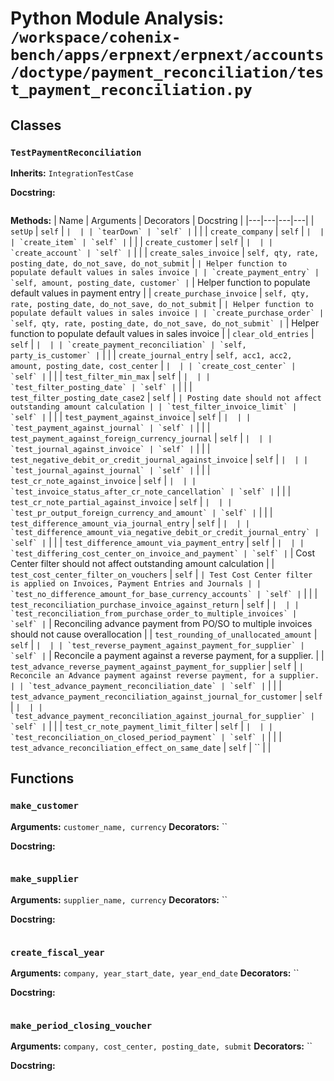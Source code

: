 # Python Module Analysis: `/workspace/cohenix-bench/apps/erpnext/erpnext/accounts/doctype/payment_reconciliation/test_payment_reconciliation.py`

## Classes

### `TestPaymentReconciliation`
**Inherits:** `IntegrationTestCase`


**Docstring:**
```

```

**Methods:**
| Name | Arguments | Decorators | Docstring |
|---|---|---|---|
| `setUp` | `self` | `` |  |
| `tearDown` | `self` | `` |  |
| `create_company` | `self` | `` |  |
| `create_item` | `self` | `` |  |
| `create_customer` | `self` | `` |  |
| `create_account` | `self` | `` |  |
| `create_sales_invoice` | `self, qty, rate, posting_date, do_not_save, do_not_submit` | `` | Helper function to populate default values in sales invoice |
| `create_payment_entry` | `self, amount, posting_date, customer` | `` | Helper function to populate default values in payment entry |
| `create_purchase_invoice` | `self, qty, rate, posting_date, do_not_save, do_not_submit` | `` | Helper function to populate default values in sales invoice |
| `create_purchase_order` | `self, qty, rate, posting_date, do_not_save, do_not_submit` | `` | Helper function to populate default values in sales invoice |
| `clear_old_entries` | `self` | `` |  |
| `create_payment_reconciliation` | `self, party_is_customer` | `` |  |
| `create_journal_entry` | `self, acc1, acc2, amount, posting_date, cost_center` | `` |  |
| `create_cost_center` | `self` | `` |  |
| `test_filter_min_max` | `self` | `` |  |
| `test_filter_posting_date` | `self` | `` |  |
| `test_filter_posting_date_case2` | `self` | `` | Posting date should not affect outstanding amount calculation |
| `test_filter_invoice_limit` | `self` | `` |  |
| `test_payment_against_invoice` | `self` | `` |  |
| `test_payment_against_journal` | `self` | `` |  |
| `test_payment_against_foreign_currency_journal` | `self` | `` |  |
| `test_journal_against_invoice` | `self` | `` |  |
| `test_negative_debit_or_credit_journal_against_invoice` | `self` | `` |  |
| `test_journal_against_journal` | `self` | `` |  |
| `test_cr_note_against_invoice` | `self` | `` |  |
| `test_invoice_status_after_cr_note_cancellation` | `self` | `` |  |
| `test_cr_note_partial_against_invoice` | `self` | `` |  |
| `test_pr_output_foreign_currency_and_amount` | `self` | `` |  |
| `test_difference_amount_via_journal_entry` | `self` | `` |  |
| `test_difference_amount_via_negative_debit_or_credit_journal_entry` | `self` | `` |  |
| `test_difference_amount_via_payment_entry` | `self` | `` |  |
| `test_differing_cost_center_on_invoice_and_payment` | `self` | `` | Cost Center filter should not affect outstanding amount calculation |
| `test_cost_center_filter_on_vouchers` | `self` | `` | Test Cost Center filter is applied on Invoices, Payment Entries and Journals |
| `test_no_difference_amount_for_base_currency_accounts` | `self` | `` |  |
| `test_reconciliation_purchase_invoice_against_return` | `self` | `` |  |
| `test_reconciliation_from_purchase_order_to_multiple_invoices` | `self` | `` | Reconciling advance payment from PO/SO to multiple invoices should not cause overallocation |
| `test_rounding_of_unallocated_amount` | `self` | `` |  |
| `test_reverse_payment_against_payment_for_supplier` | `self` | `` | Reconcile a payment against a reverse payment, for a supplier. |
| `test_advance_reverse_payment_against_payment_for_supplier` | `self` | `` | Reconcile an Advance payment against reverse payment, for a supplier. |
| `test_advance_payment_reconciliation_date` | `self` | `` |  |
| `test_advance_payment_reconciliation_against_journal_for_customer` | `self` | `` |  |
| `test_advance_payment_reconciliation_against_journal_for_supplier` | `self` | `` |  |
| `test_cr_note_payment_limit_filter` | `self` | `` |  |
| `test_reconciliation_on_closed_period_payment` | `self` | `` |  |
| `test_advance_reconciliation_effect_on_same_date` | `self` | `` |  |





## Functions

### `make_customer`
**Arguments:** `customer_name, currency`
**Decorators:** ``

**Docstring:**
```

```
### `make_supplier`
**Arguments:** `supplier_name, currency`
**Decorators:** ``

**Docstring:**
```

```
### `create_fiscal_year`
**Arguments:** `company, year_start_date, year_end_date`
**Decorators:** ``

**Docstring:**
```

```
### `make_period_closing_voucher`
**Arguments:** `company, cost_center, posting_date, submit`
**Decorators:** ``

**Docstring:**
```

```

